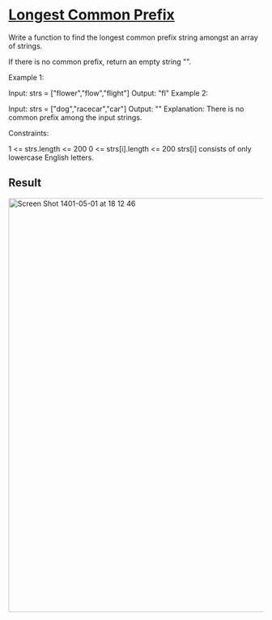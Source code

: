 # [Longest Common Prefix](https://leetcode.com/problems/longest-common-prefix/)


Write a function to find the longest common prefix string amongst an array of strings.

If there is no common prefix, return an empty string "".

 

Example 1:

Input: strs = ["flower","flow","flight"]
Output: "fl"
Example 2:

Input: strs = ["dog","racecar","car"]
Output: ""
Explanation: There is no common prefix among the input strings.
 

Constraints:

1 <= strs.length <= 200
0 <= strs[i].length <= 200
strs[i] consists of only lowercase English letters.

## Result
<img width="817" alt="Screen Shot 1401-05-01 at 18 12 46" src="https://user-images.githubusercontent.com/63261053/180607629-3521e664-5ec7-4c4f-9157-13eef35c7adc.png">
